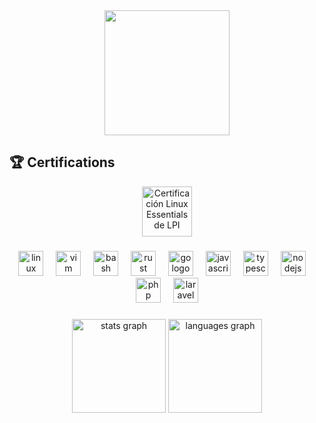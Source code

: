 <div align="center">
  <img height="200" src="https://media4.giphy.com/media/v1.Y2lkPTc5MGI3NjExcmttem42NzR0cm1rNGZtYnJnMW9hYXJjNHdhdWJvdDJ0ZTZwajB6cCZlcD12MV9pbnRlcm5hbF9naWZfYnlfaWQmY3Q9Zw/eZPDf6AL3RpBa6Lhyq/giphy.gif"  />
</div>

## 🏆 Certifications

<div align="center">
  <a href="https://www.credly.com/badges/a9fd7f19-3796-4c48-bc04-e268d5c374f0/public_url" target="_blank">
    <img src="https://images.credly.com/images/9180921d-4a13-429e-9357-6f9706a554f0/image.png" height="80" alt="Certificación Linux Essentials de LPI" height="150"/>
  </a>
</div>


###

<div align="center">
  <img src="https://skillicons.dev/icons?i=linux" height="40" alt="linux logo"  />
  <img width="12" />
  <img src="https://skillicons.dev/icons?i=vim" height="40" alt="vim logo"  />
  <img width="12" />
  <img src="https://skillicons.dev/icons?i=bash" height="40" alt="bash logo"  />
  <img width="12" />
  <img src="https://skillicons.dev/icons?i=rust" height="40" alt="rust logo"  />
  <img width="12" />
  <img src="https://skillicons.dev/icons?i=go" height="40" alt="go logo"  />
  <img width="12" />
  <img src="https://skillicons.dev/icons?i=js" height="40" alt="javascript logo"  />
  <img width="12" />
  <img src="https://skillicons.dev/icons?i=ts" height="40" alt="typescript logo"  />
  <img width="12" />
  <img src="https://skillicons.dev/icons?i=nodejs" height="40" alt="nodejs logo"  />
  <img width="12" />
  <img src="https://skillicons.dev/icons?i=php" height="40" alt="php logo"  />
  <img width="12" />
  <img src="https://skillicons.dev/icons?i=laravel" height="40" alt="laravel logo"  />
</div>

###

<div align="center">
  <img src="https://github-readme-stats.vercel.app/api?username=security-log&hide_title=false&hide_rank=false&show_icons=true&include_all_commits=true&count_private=true&disable_animations=false&theme=dracula&locale=en&hide_border=false&order=1" height="150" alt="stats graph"  />
  <img src="https://github-readme-stats.vercel.app/api/top-langs?username=security-log&locale=en&hide_title=false&layout=compact&card_width=320&langs_count=5&theme=dracula&hide_border=false&order=2" height="150" alt="languages graph"  />
</div>

###
